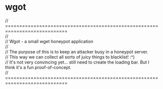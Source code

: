# wgot
// ============================================================================<br />
//<br />
// Wgot - a small wget honeypot application<br />
//<br />
// The purpose of this is to keep an attacker busy in a honeypot server.<br />
// This way we can collect all sorts of juicy things to blacklist! :^)<br />
// It's not very convincing yet... still need to create the loading bar. But I think it's a fun proof-of-concept.<br />
// ============================================================================
